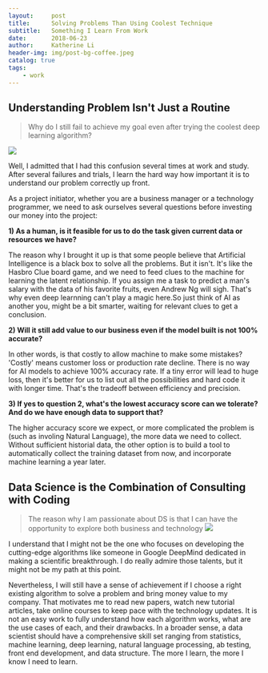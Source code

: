```yaml
---
layout:     post
title:      Solving Problems Than Using Coolest Technique
subtitle:   Something I Learn From Work
date:       2018-06-23
author:     Katherine Li
header-img: img/post-bg-coffee.jpeg
catalog: true
tags:
    - work
---
```


## Understanding Problem Isn't Just a Routine

>Why do I still fail to achieve my goal even after trying the coolest deep learning algorithm?

![](https://images-na.ssl-images-amazon.com/images/I/61bCZRDe+RL._SL210_QL95_BG0,0,0,0_FMpng_.png)

Well, I admitted that I had this confusion several times at work and study. After several failures and trials, I learn the hard way how important it is to understand our problem correctly up front.

As a project initiator, whether you are a business manager or a technology programmer, we need to ask ourselves several questions before investing our money into the project:

**1) As a human, is it feasible for us to do the task given current data or resources we have?** 

The reason why I brought it up is that some people believe that Artificial Intelligence is a black box to solve all the problems. But it isn't. It's like the Hasbro Clue board game, and we need to feed clues to the machine for learning the latent relationship. If you assign me a task to predict a man's salary with the data of his favorite fruits, even Andrew Ng will sigh. That's why even deep learnning can't play a magic here.So just think of AI as another you, might be a bit smarter, waiting for relevant clues to get a conclusion. 

**2) Will it still add value to our business even if the model built is not 100% accurate?**

In other words, is that costly to allow machine to make some mistakes? 'Costly' means customer loss or production rate decline. There is no way for AI models to achieve 100% accuracy rate. If a tiny error will lead to huge loss, then it's better for us to list out all the possibilities and hard code it with longer time. That's the tradeoff between efficiency and precision.  

**3) If yes to question 2, what's the lowest accuracy score can we tolerate? And do we have enough data to support that?** 

The higher accuracy score we expect, or more complicated the problem is (such as involing Natural Language), the more data we need to collect. Without sufficient historial data, the other option is to build a tool to automatically collect the training dataset from now, and incorporate machine learning a year later.


## Data Science is the Combination of Consulting with Coding

>The reason why I am passionate about DS is that I can have the opportunity to explore both business and technology
![](https://www.inmarketingwetrust.com.au/wp-content/uploads/2015/10/Data-Science-Chart.png)

I understand that I might not be the one who focuses on developing the cutting-edge algorithms like someone in Google DeepMind dedicated in making a scientific breakthrough. I do really admire those talents, but it might not be my path at this point. 

Nevertheless, I will still have a sense of achievement if I choose a right existing algorithm to solve a problem and bring money value to my company. That motivates me to read new papers, watch new tutorial articles, take online courses to keep pace with the technology updates. It is not an easy work to fully understand how each algorithm works, what are the use cases of each, and their drawbacks. In a broader sense, a data scientist should have a comprehensive skill set ranging from statistics, machine learning, deep learning, natural language processing, ab testing, front end development, and data structure. The more I learn, the more I know I need to learn.






